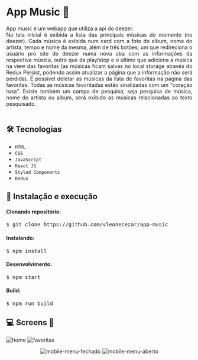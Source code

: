 <h1>App Music 🎵</h1>

<div style="text-align: justify;">
App music é um webapp que utiliza a api do deezer. <br />Na tela inicial é exibida a lista das principais músicas do momento (no deezer). 
Cada música é exibida num card com a foto do album, nome do artista, tempo e nome da mesma, além de três botões; um que redireciona o usuário
pro site do deezer numa nova aba com as informações da respectiva música, outro que da play/stop e o último que adiciona a música na view das favoritas (as músicas ficam salvas no local storage através do Redux Persist, podendo assim atualizar a página que a informação não será perdida).
É possível deletar as músicas da lista de favoritas na página das favoritas. Todas as músicas favoritadas estão sinalizadas com um "coração rosa".
Existe também um campo de pesquisa, seja pesquisa de música, nome do artista ou album, será exibido as músicas relacionadas ao texto pesquisado. <br /><br />
</div>

## 🛠 Tecnologias

- <code>HTML</code>
- <code>CSS</code>
- <code>JavaScript</code>
- <code>React JS</code>
- <code>Styled Components</code>
- <code>Redux</code>

## 🚀 Instalação e execução

#### Clonando repositório:

<pre>$ git clone https://github.com/vleonecezar/app-music</pre>

#### Instalando:

<pre>$ npm install</pre>

#### Desenvolvimento:

<pre>$ npm start</pre>

#### Build:

<pre>$ npm run build</pre>

## 💻 Screens 📱

![home](https://user-images.githubusercontent.com/76831929/155420160-226bd786-58e2-4e22-ad01-188f2cc1bcff.png)
![favoritas](https://user-images.githubusercontent.com/76831929/155420249-0f4c153e-7808-48a2-a424-fe673adcf320.png)

<div align="center">
  
![mobile-menu-fechado](https://user-images.githubusercontent.com/76831929/155420286-10aaa268-2dae-4c98-9213-bc42ea811e0b.png)
![mobile-menu-aberto](https://user-images.githubusercontent.com/76831929/155420307-536da040-e5b9-49eb-a12d-8df1bcaa26f3.png)

</div>


